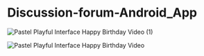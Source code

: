 # Discussion-forum-Android_App

![Pastel Playful Interface Happy Birthday Video (1)](https://github.com/HimanshuChoudhary1526/Discussion-forum-Android_App/assets/122262540/90358f99-89a5-4294-b24f-8e0b4b4017b0)


![Pastel Playful Interface Happy Birthday Video](https://github.com/HimanshuChoudhary1526/Discussion-forum-Android_App/assets/122262540/360afe64-4d11-4059-9a0a-885753b322d8)


